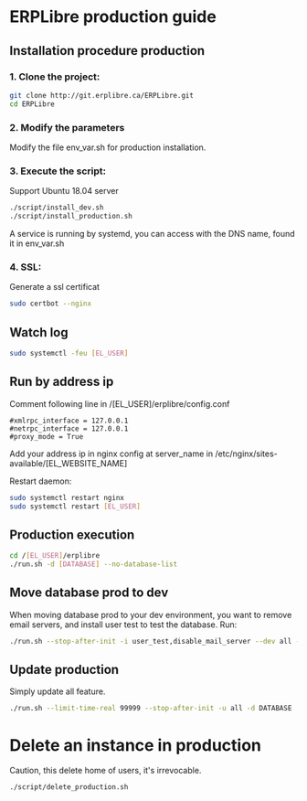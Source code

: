 # ERPLibre production guide

## Installation procedure production

### 1. Clone the project:
```bash
git clone http://git.erplibre.ca/ERPLibre.git
cd ERPLibre
```

### 2. Modify the parameters
Modify the file env_var.sh for production installation.

### 3. Execute the script:
Support Ubuntu 18.04 server
```bash
./script/install_dev.sh
./script/install_production.sh
```
A service is running by systemd, you can access with the DNS name, found it in env_var.sh

### 4. SSL:
Generate a ssl certificat
```bash
sudo certbot --nginx
```

## Watch log
```bash
sudo systemctl -feu [EL_USER]
```

## Run by address ip
Comment following line in /[EL_USER]/erplibre/config.conf
```
#xmlrpc_interface = 127.0.0.1
#netrpc_interface = 127.0.0.1
#proxy_mode = True
```
Add your address ip in nginx config at server_name in /etc/nginx/sites-available/[EL_WEBSITE_NAME]

Restart daemon:
```bash
sudo systemctl restart nginx
sudo systemctl restart [EL_USER]
```

## Production execution
```bash
cd /[EL_USER]/erplibre
./run.sh -d [DATABASE] --no-database-list
```

## Move database prod to dev
When moving database prod to your dev environment, you want to remove email servers, and install user test to test the database.
Run:
```bash
./run.sh --stop-after-init -i user_test,disable_mail_server --dev all -d DATABASE
```

## Update production
Simply update all feature.
```bash
./run.sh --limit-time-real 99999 --stop-after-init -u all -d DATABASE
```

# Delete an instance in production
Caution, this delete home of users, it's irrevocable.
```bash
./script/delete_production.sh
```
